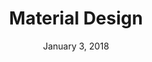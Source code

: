 ---
layout: post
date: January 3, 2018
title: Material Design
company: Google
link: https://material.io/
image: /images/material.jpg
description: Material Design is a unified system that combines theory, resources, and tools for crafting digital experiences.

---